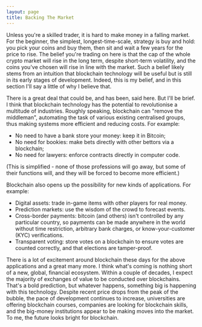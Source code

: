 ```yaml
---
layout: page
title: Backing The Market
---
```


Unless you're a skilled trader, it is hard to make money in a falling market.
For the beginner, the simplest, longest-time-scale, strategy is buy and hold:
you pick your coins and buy them, then sit and wait a few years for the price
to rise. The belief you're trading on here is that the cap of the whole crypto
market will rise in the long term, despite short-term volatility, and the coins
you've chosen will rise in line with the market. Such a belief likely stems
from an intuition that blockchain technology will be useful but is still in its
early stages of development. Indeed, this is my belief, and in this section
I'll say a little of why I believe that.

There is a great deal that could be, and has been, said here. But I'll be
brief. I think that blockchain technology has the potential to revolutionise a multitude of industries. Roughly speaking, blockchain can
"remove the middleman", automating the task of various existing centralised
groups, thus making systems more efficient and reducing costs. For example:
* No need to have a bank store your money: keep it in Bitcoin;
* No need for bookies: make bets directly with other bettors via a blockchain;
* No need for lawyers: enforce contracts directly in computer code.

(This is simplified - none of those professions will go away, but some of their
functions will, and they will be forced to become more efficient.)

Blockchain also opens up the possibility for new kinds of applications.
For example:
* Digital assets: trade in-game items with other players for real money.
* Prediction markets: use the wisdom of the crowd to forecast events.
* Cross-border payments: bitcoin (and others) isn't controlled by any
  particular country, so payments can be made anywhere in the world without
  time restriction, arbitrary bank charges, or know-your-customer (KYC)
  verifications.
* Transparent voting: store votes on a blockchain to ensure votes are counted
  correctly, and that elections are tamper-proof.

There is a lot of excitement around blockchain these days for the above
applications and a great many more. I think what's coming is nothing short of a
new, global, financial ecosystem. Within a couple of decades, I expect the
majority of exchanges of value to be conducted over blockchains. That's a bold
prediction, but whatever happens, something big is happening with this
technology. Despite recent price drops from the peak of the bubble, the pace of
development continues to increase, universities are offering blockchain courses, companies are looking for blockchain skills, and the big-money
institutions appear to be making moves into the market. To me, the future looks
bright for blockchain.
